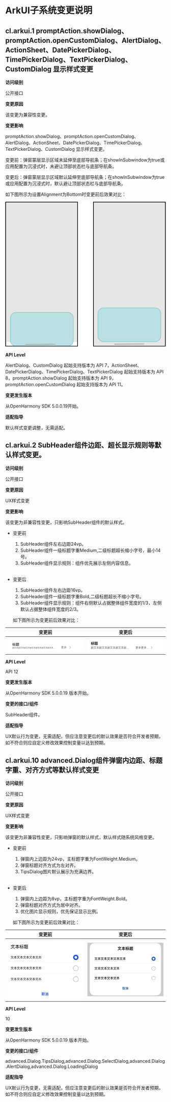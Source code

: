 # ArkUI子系统变更说明

## cl.arkui.1 promptAction.showDialog、promptAction.openCustomDialog、AlertDialog、ActionSheet、DatePickerDialog、TimePickerDialog、TextPickerDialog、CustomDialog 显示样式变更

**访问级别**

公开接口

**变更原因**

该变更为兼容性变更。

**变更影响**

promptAction.showDialog、promptAction.openCustomDialog、AlertDialog、ActionSheet、DatePickerDialog、TimePickerDialog、TextPickerDialog、CustomDialog 显示样式变更。

变更前：弹窗蒙层显示区域未延伸至底部导航条；在showInSubwindow为true或应用配置为沉浸式时，未避让顶部状态栏与底部导航条。

变更后：弹窗蒙层显示区域默认延伸至底部导航条；在showInSubwindow为true或应用配置为沉浸式时，默认避让顶部状态栏与底部导航条。

如下图所示为设置Alignment为Bottom时变更前后效果对比：

![dialog change](figures/dialog_changelog.png)

**API Level**

AlertDialog、CustomDialog 起始支持版本为 API 7，ActionSheet、DatePickerDialog、TimePickerDialog、TextPickerDialog 起始支持版本为 API 8，promptAction.showDialog 起始支持版本为 API 9，promptAction.openCustomDialog 起始支持版本为 API 11。

**变更发生版本**

从OpenHarmony SDK 5.0.0.19开始。

**适配指导**

默认样式变更调整，无需适配。

## cl.arkui.2 SubHeader组件边距、超长显示规则等默认样式变更。

**访问级别**

公开接口

**变更原因**

UX样式变更

**变更影响**

该变更为非兼容性变更，只影响SubHeader组件的默认样式。

- 变更前
  1. SubHeader组件左右边距24vp。
  2. SubHeader组件一级标题字重Medium,二级标题超长缩小字号，最小14号。
  3. SubHeader组件显示规则：组件优先展示左侧内容信息。
  <br/>
  
- 变更后
  1. SubHeader组件左右边距16vp。
  2. SubHeader组件一级标题字重Bold,二级标题超长不缩小字号。
  3. SubHeader组件显示规则：组件右侧默认占据整体组件宽度的1/3，左侧默认占据整体组件宽度的2/3。

  如下图所示为变更前后效果对比：

 | 变更前 | 变更后 |
|---------|---------|
| ![](figures/SubHeader_Margin_Before.png) |  ![](figures/SubHeader_Margin_After.png) |

**API Level**

API 12

**变更发生版本**

从OpenHarmony SDK 5.0.0.19 版本开始。

**变更的接口/组件**

SubHeader组件。

**适配指导**

UX默认行为变更，无需适配，但应注意变更后的默认效果是否符合开发者预期，如不符合则应自定义修改效果控制变量以达到预期。

## cl.arkui.10 advanced.Dialog组件弹窗内边距、标题字重、对齐方式等默认样式变更

**访问级别**

公开接口

**变更原因**

UX样式变更

**变更影响**

该变更为非兼容性变更，只影响弹窗的默认样式，默认样式随系统风格变更。

- 变更前
  1. 弹窗内上边距为24vp，主标题字重为FontWeight.Medium。
  2. 弹窗标题对齐方式为左对齐。
  3. TipsDialog图片默认展示为充满边界。

  <br/>
- 变更后
  1. 弹窗内上边距为8vp，主标题字重为FontWeight.Bold。
  2. 弹窗标题对齐方式为居中对齐。
  3. 优化图片显示规则，优先保证显示比例。

  如下图所示为变更前后效果对比：

 | 变更前 | 变更后 |
|---------|---------|
| ![](figures/SelectDialog_Before.png)  |  ![](figures/SelectDialog_After.png)  |

**API Level**

10

**变更发生版本**

从OpenHarmony SDK 5.0.0.19 版本开始。

**变更的接口/组件**

advanced.Dialog.TipsDialog,advanced.Dialog.SelectDialog,advanced.Dialog.AlertDialog,advanced.Dialog.LoadingDialog

**适配指导**

UX默认行为变更，无需适配，但应注意变更后的默认效果是否符合开发者预期，如不符合则应自定义修改效果控制变量以达到预期。